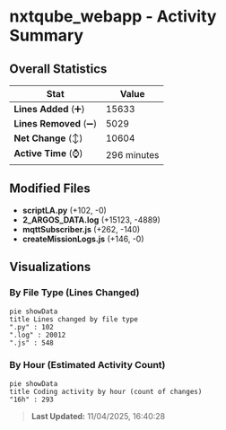 # nxtqube_webapp - Activity Summary 

## Overall Statistics

| Stat                   | Value                                                             |
| ---------------------- | ----------------------------------------------------------------- |
| **Lines Added** (➕)   | 15633                                          |
| **Lines Removed** (➖) | 5029                                        |
| **Net Change** (↕)    | 10604                |
| **Active Time** (⌚)   | 296 minutes |


## Modified Files
- **scriptLA.py** (+102, -0)
- **2_ARGOS_DATA.log** (+15123, -4889)
- **mqttSubscriber.js** (+262, -140)
- **createMissionLogs.js** (+146, -0)

## Visualizations

### By File Type (Lines Changed)

```mermaid
pie showData
title Lines changed by file type
".py" : 102
".log" : 20012
".js" : 548
```

### By Hour (Estimated Activity Count)

```mermaid
pie showData
title Coding activity by hour (count of changes)
"16h" : 293
```


> **Last Updated:** 11/04/2025, 16:40:28